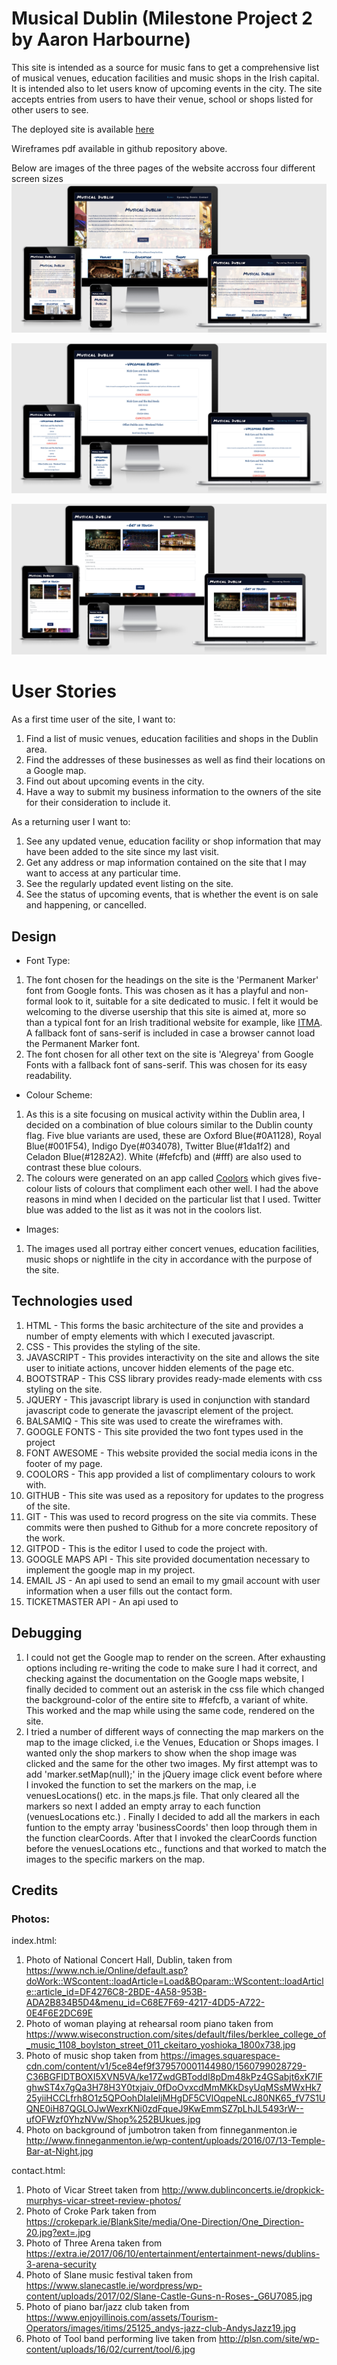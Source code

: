 # Musical Dublin (Milestone Project 2 by Aaron Harbourne)
This site is intended as a source for music fans to get a comprehensive list of musical venues, education facilities and music shops in the Irish capital. It is intended also to let users know of upcoming events in the city. The site accepts entries from users to have their venue, school or shops listed for other users to see.

The deployed site is available [here]( https://aaronh1986.github.io/Musical-Dublin/)

Wireframes pdf available in github repository above.

Below are images of the three pages of the website accross four different screen sizes
![index-page-markup](./assets/images/screenshot-1.jpg.png)

![events-page-markup](./assets/images/screenshot-2.jpg.png)

![contact-page-markup](./assets/images/screenshot-3.jpg.png)

# User Stories
As a first time user of the site, I want to:
1. Find a list of music venues, education facilities and shops in the Dublin area.
2. Find the addresses of these businesses as well as find their locations on a Google map.
3. Find out about upcoming events in the city.
4. Have a way to submit my business information to the owners of the site for their consideration to include it.

As a returning user I want to:
1. See any updated venue, education facility or shop information that may have been added to the site since my last visit.
2. Get any address or map information contained on the site that I may want to access at any particular time.
3. See the regularly updated event listing on the site.
4. See the status of upcoming events, that is whether the event is on sale and happening, or cancelled. 

## Design
* Font Type:
1. The font chosen for the headings on the site is the 'Permanent Marker' font from Google fonts. This was chosen as it has a playful 
and non-formal look to it, suitable for a site dedicated to music. I felt it would be welcoming to the diverse usership that this site
is aimed at, more so than a typical font for an Irish traditional website for example, like [ITMA](https://www.itma.ie/). A fallback font of sans-serif is included in case a browser cannot load the Permanent Marker font. 
2. The font chosen for all other text on the site is 'Alegreya' from Google Fonts with a fallback font of sans-serif. This was chosen for 
its easy readability.
* Colour Scheme:
1. As this is a site focusing on musical activity within the Dublin area, I decided on a combination of blue colours similar to the Dublin county flag. Five blue variants are used, these are Oxford Blue(#0A1128), Royal Blue(#001F54), Indigo Dye(#034078), Twitter Blue(#1da1f2) and Celadon Blue(#1282A2). White (#fefcfb) and (#fff) are also used to contrast these blue colours.
2. The colours were generated on an app called [Coolors](https://www.coolors.co) which gives five-colour lists of colours
that compliment each other well. I had the above reasons in mind when I decided on the particular list that I used. Twitter blue was added to the list as it was not in the coolors list.
* Images:
1. The images used all portray either concert venues, education facilities, music shops or nightlife in the city in accordance with the purpose of the site.

## Technologies used
1. HTML - This forms the basic architecture of the site and provides a number of empty elements with which I executed javascript.
2. CSS - This provides the styling of the site.
3. JAVASCRIPT - This provides interactivity on the site and allows the site user to initiate actions, uncover hidden elements of the page etc.
4. BOOTSTRAP - This CSS library provides ready-made elements with css styling on the site.
5. JQUERY - This javascript library is used in conjunction with standard javascript code to generate the javascript element of the project.
6. BALSAMIQ - This site was used to create the wireframes with.
7. GOOGLE FONTS - This site provided the two font types used in the project
8. FONT AWESOME - This website provided the social media icons in the footer of my page.
9. COOLORS - This app provided a list of complimentary colours to work with.
10. GITHUB - This site was used as a repository for updates to the progress of the site.
11. GIT - This was used to record progress on the site via commits. These commits were then pushed to Github for a more concrete repository of the work.
12. GITPOD - This is the editor I used to code the project with. 
13. GOOGLE MAPS API - This site provided documentation necessary to implement the google map in my project.
14. EMAIL JS - An api used to send an email to my gmail account with user information when a user fills out the contact form.
15. TICKETMASTER API - An api used to 

## Debugging
1. I could not get the Google map to render on the screen. After exhausting options including re-writing the code to make sure I had it correct, and checking against the documentation on the Google maps website, I finally decided to comment out an asterisk in the css file
which changed the background-color of the entire site to #fefcfb, a variant of white. This worked and the map while using the same code, rendered on the site. 
2. I tried a number of different ways of connecting the map markers on the map to the image clicked, i.e the Venues, Education or Shops
images. I wanted only the shop markers to show when the shop image was clicked and the same for the other two images. My first attempt was
to add 'marker.setMap(null);' in the jQuery image click event before where I invoked the function to set the markers on the map, i.e venuesLocations() etc. in the maps.js file. That only cleared all the markers so next I added an empty array to each function (venuesLocations etc.) . Finally I decided to add all the markers in each funtion to the empty array 'businessCoords' then loop through them in the function clearCoords. After that I invoked the clearCoords function before the venuesLocations etc., functions and that worked
to match the images to the specific markers on the map.



 








## Credits
### Photos:

index.html:
1. Photo of National Concert Hall, Dublin, taken from https://www.nch.ie/Online/default.asp?doWork::WScontent::loadArticle=Load&BOparam::WScontent::loadArticle::article_id=DF4276C8-2BDE-4A58-953B-ADA2B834B5D4&menu_id=C68E7F69-4217-4DD5-A722-0E4F6E2DC69E
2. Photo of woman playing at rehearsal room piano taken from https://www.wiseconstruction.com/sites/default/files/berklee_college_of_music_1108_boylston_street_011_ckeitaro_yoshioka_1800x738.jpg
3. Photo of music shop taken from https://images.squarespace-cdn.com/content/v1/5ce84ef9f379570001144980/1560799028729-C36BGFIDTBOXI5XVN5VA/ke17ZwdGBToddI8pDm48kPz4GSabjt6xK7IFghwST4x7gQa3H78H3Y0txjaiv_0fDoOvxcdMmMKkDsyUqMSsMWxHk725yiiHCCLfrh8O1z5QPOohDIaIeljMHgDF5CVlOqpeNLcJ80NK65_fV7S1UQNE0iH87QGLOJwWexrKNi0zdFqueJ9KwEmmSZ7pLhJL5493rW--ufOFWzf0YhzNVw/Shop%252BUkues.jpg
4. Photo on background of jumbotron taken from finneganmenton.ie http://www.finneganmenton.ie/wp-content/uploads/2016/07/13-Temple-Bar-at-Night.jpg

contact.html:
1. Photo of Vicar Street taken from http://www.dublinconcerts.ie/dropkick-murphys-vicar-street-review-photos/
2. Photo of Croke Park taken from https://crokepark.ie/BlankSite/media/One-Direction/One_Direction-20.jpg?ext=.jpg
3. Photo of Three Arena taken from https://extra.ie/2017/06/10/entertainment/entertainment-news/dublins-3-arena-security
4. Photo of Slane music festival taken from https://www.slanecastle.ie/wordpress/wp-content/uploads/2017/02/Slane-Castle-Guns-n-Roses-_G6U7085.jpg
5. Photo of piano bar/jazz club taken from https://www.enjoyillinois.com/assets/Tourism-Operators/images/itims/25125_andys-jazz-club-AndysJazz19.jpg
6. Photo of Tool band performing live taken from http://plsn.com/site/wp-content/uploads/16/02/current/tool/6.jpg
















